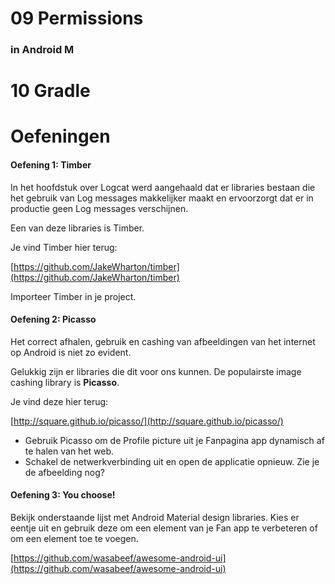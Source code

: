 # 09 Permissions


### in Android M ###


# 10 Gradle


# Oefeningen #

#### Oefening 1: Timber ####

In het hoofdstuk over Logcat werd aangehaald dat er libraries bestaan die het gebruik van Log messages makkelijker maakt en ervoorzorgt dat er in productie geen Log messages verschijnen.

Een van deze libraries is Timber.

Je vind Timber hier terug:

[https://github.com/JakeWharton/timber](https://github.com/JakeWharton/timber)

Importeer Timber in je project.

#### Oefening 2: Picasso ####

Het correct afhalen, gebruik en cashing van afbeeldingen van het internet op Android is niet zo evident.

Gelukkig zijn er libraries die dit voor ons kunnen. De populairste image cashing library is **Picasso**.

Je vind deze hier terug:

[http://square.github.io/picasso/](http://square.github.io/picasso/)

- Gebruik Picasso om de Profile picture uit je Fanpagina app dynamisch af te halen van het web.
- Schakel de netwerkverbinding uit en open de applicatie opnieuw. Zie je de afbeelding nog?
 
#### Oefening 3: You choose! ####

Bekijk onderstaande lijst met Android Material design libraries. Kies er eentje uit en gebruik deze om een element van je Fan app te verbeteren of om een element toe te voegen.

[https://github.com/wasabeef/awesome-android-ui](https://github.com/wasabeef/awesome-android-ui)